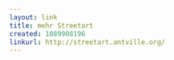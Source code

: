 ```yaml
---
layout: link
title: mehr Streetart
created: 1089908196
linkurl: http://streetart.antville.org/
---
```

